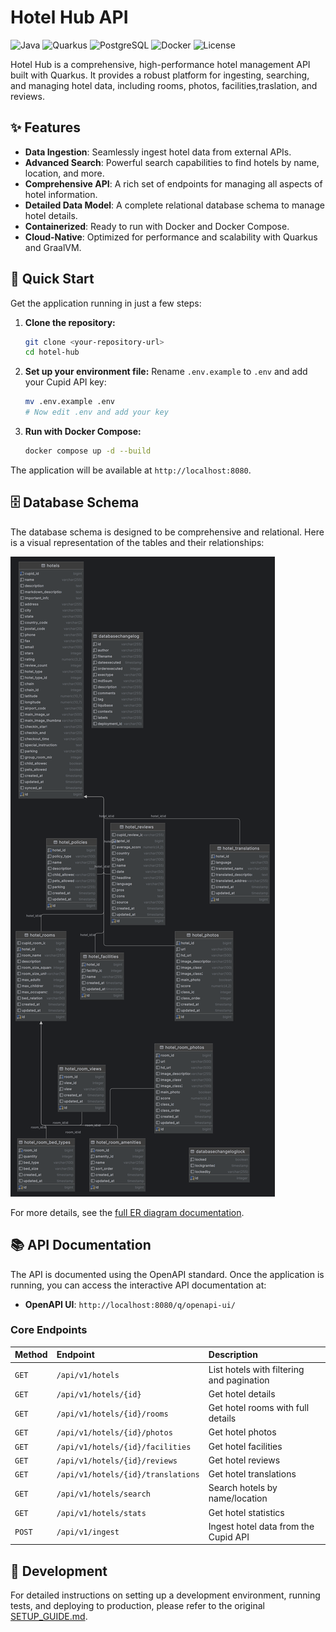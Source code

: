 # Hotel Hub API

![Java](https://img.shields.io/badge/Java-17-ED8B00?style=for-the-badge&logo=java&logoColor=white)
![Quarkus](https://img.shields.io/badge/Quarkus-4695EB?style=for-the-badge&logo=quarkus&logoColor=white)
![PostgreSQL](https://img.shields.io/badge/PostgreSQL-316192?style=for-the-badge&logo=postgresql&logoColor=white)
![Docker](https://img.shields.io/badge/Docker-2CA5E0?style=for-the-badge&logo=docker&logoColor=white)
![License](https://img.shields.io/badge/License-MIT-yellow.svg?style=for-the-badge)

Hotel Hub is a comprehensive, high-performance hotel management API built with Quarkus. It provides a robust platform
for ingesting, searching, and managing hotel data, including rooms, photos, facilities,traslation, and reviews.

## ✨ Features

- **Data Ingestion**: Seamlessly ingest hotel data from external APIs.
- **Advanced Search**: Powerful search capabilities to find hotels by name, location, and more.
- **Comprehensive API**: A rich set of endpoints for managing all aspects of hotel information.
- **Detailed Data Model**: A complete relational database schema to manage hotel details.
- **Containerized**: Ready to run with Docker and Docker Compose.
- **Cloud-Native**: Optimized for performance and scalability with Quarkus and GraalVM.

## 🚀 Quick Start

Get the application running in just a few steps:

1. **Clone the repository:**
   ```bash
   git clone <your-repository-url>
   cd hotel-hub
   ```

2. **Set up your environment file:**
   Rename `.env.example` to `.env` and add your Cupid API key:
   ```bash
   mv .env.example .env
   # Now edit .env and add your key
   ```

3. **Run with Docker Compose:**
   ```bash
   docker compose up -d --build
   ```

The application will be available at `http://localhost:8080`.

## 🗄️ Database Schema

The database schema is designed to be comprehensive and relational. Here is a visual representation of the tables and
their relationships:

![ER Diagram](ER%20diagram/databasechangelog.png)

For more details, see the [full ER diagram documentation](ER%20diagram/hotel-er-diagram.md).

## 📚 API Documentation

The API is documented using the OpenAPI standard. Once the application is running, you can access the interactive API
documentation at:

- **OpenAPI UI**: `http://localhost:8080/q/openapi-ui/`

### Core Endpoints

| Method | Endpoint                               | Description                                |
| :----- | :------------------------------------- | :----------------------------------------- |
| `GET`  | `/api/v1/hotels`                       | List hotels with filtering and pagination  |
| `GET`  | `/api/v1/hotels/{id}`                  | Get hotel details                          |
| `GET`  | `/api/v1/hotels/{id}/rooms`            | Get hotel rooms with full details          |
| `GET`  | `/api/v1/hotels/{id}/photos`           | Get hotel photos                           |
| `GET`  | `/api/v1/hotels/{id}/facilities`       | Get hotel facilities                       |
| `GET`  | `/api/v1/hotels/{id}/reviews`          | Get hotel reviews                          |
| `GET`  | `/api/v1/hotels/{id}/translations`     | Get hotel translations                     |
| `GET`  | `/api/v1/hotels/search`                | Search hotels by name/location             |
| `GET`  | `/api/v1/hotels/stats`                 | Get hotel statistics                       |
| `POST` | `/api/v1/ingest`                       | Ingest hotel data from the Cupid API       |

## 🔧 Development

For detailed instructions on setting up a development environment, running tests, and deploying to production, please
refer to the original [SETUP_GUIDE.md](SETUP_GUIDE.md).
